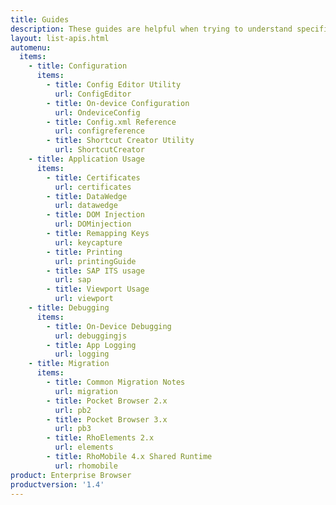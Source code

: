 ```yaml
---
title: Guides
description: These guides are helpful when trying to understand specific concepts related to Enterprise Browser features.
layout: list-apis.html
automenu:
  items:
    - title: Configuration
      items:
        - title: Config Editor Utility
          url: ConfigEditor
        - title: On-device Configuration
          url: OndeviceConfig
        - title: Config.xml Reference
          url: configreference
        - title: Shortcut Creator Utility
          url: ShortcutCreator
    - title: Application Usage
      items:
        - title: Certificates
          url: certificates
        - title: DataWedge
          url: datawedge
        - title: DOM Injection
          url: DOMinjection
        - title: Remapping Keys
          url: keycapture
        - title: Printing
          url: printingGuide
        - title: SAP ITS usage
          url: sap
        - title: Viewport Usage
          url: viewport
    - title: Debugging
      items:
        - title: On-Device Debugging
          url: debuggingjs
        - title: App Logging
          url: logging
    - title: Migration
      items:
        - title: Common Migration Notes
          url: migration
        - title: Pocket Browser 2.x
          url: pb2
        - title: Pocket Browser 3.x
          url: pb3
        - title: RhoElements 2.x
          url: elements
        - title: RhoMobile 4.x Shared Runtime
          url: rhomobile
product: Enterprise Browser
productversion: '1.4'
---
```


